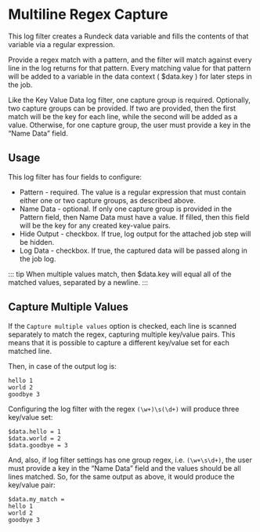# Multiline Regex Capture

This log filter creates a Rundeck data variable and fills the contents of that variable via a regular expression.

Provide a regex match with a pattern, and the filter will match against every line in the log returns for that pattern. Every matching value for that pattern will be added to a variable in the data context ( $data.key ) for later steps in the job.

Like the Key Value Data log filter, one capture group is required. Optionally, two capture groups can be provided. If two are provided, then the first match will be the key for each line, while the second will be added as a value. Otherwise, for one capture group, the user must provide a key in the “Name Data” field.

## Usage

This log filter has four fields to configure:

  - Pattern - required. The value is a regular expression that must contain either one or two capture groups, as described above.
  - Name Data - optional. If only one capture group is provided in the Pattern field, then Name Data must have a value. If filled, then this field will be the key for any created key-value pairs.
  - Hide Output - checkbox. If true, log output for the attached job step will be hidden.
  - Log Data - checkbox. If true, the captured data will be passed along in the job log.

::: tip
When multiple values match, then $data.key will equal all of the matched values, separated by a newline.
:::

## Capture Multiple Values

If the `Capture multiple values` option is checked, each line is scanned separately to match the regex, capturing multiple key/value pairs. This means that it is possible to capture a different key/value set for each matched line.

Then, in case of the output log is:

    hello 1
    world 2
    goodbye 3
    
Configuring the log filter with the regex `(\w+)\s(\d+)` will produce three key/value set:

    $data.hello = 1
    $data.world = 2
    $data.goodbye = 3
    
And, also, if log filter settings has one group regex, i.e. `(\w+\s\d+)`, the user must provide a key in the “Name Data” field and the values should be all lines matched. So, for the same output as above, it would produce the key/value pair:

    $data.my_match = 
    hello 1
    world 2
    goodbye 3